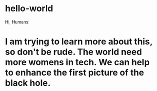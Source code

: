 # hello-world

Hi, Humans!

I am trying to learn more about this, so don't be rude.
The world need more womens in tech. 
We can help to enhance the first picture of the black hole. 
=======
